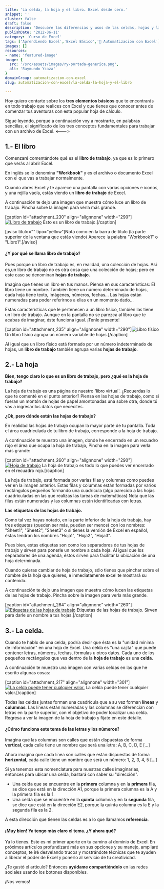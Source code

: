 ```yaml
---
title: 'La celda, la hoja y el libro. Excel desde cero.'
snippet: ''
cluster: false
draft: false 
description: 'Descubre las diferencias y usos de las celdas, hojas y libros en Excel, la herramienta de hojas de cálculo más popular del mundo.'
publishDate: '2012-06-11'
category: 'Curso de Excel'
tags: ['Aprendiendo Excel','Excel Básico','🤖 Automatización con Excel']
images: []
resources: 
- name: 'featured-image'
image: {
  src: '/src/assets/images/ry-portada-generica.png',
  alt: 'Raymundo Ycaza'
}
domainGroup: automatizacion-con-excel
slug: automatizacion-con-excel/la-celda-la-hoja-y-el-libro

---
```


Hoy quiero contarte sobre los **tres elementos básicos** que te encontrarás en todo trabajo que realices con Excel y que tienes que conocer antes de comenzar tus aventuras con esta popular hoja de cálculo.

Sigue leyendo, porque a continuación voy a mostrarte, en palabras sencillas, el significado de los tres conceptos fundamentales para trabajar con un archivo de Excel.
<--->

## 1.- El libro

Comenzaré comentándote qué es el **libro de trabajo**, ya que es lo primero que verás al abrir Excel.

En inglés se lo denomina **"Workbook"** y es el archivo o documento Excel con el que vas a trabajar normalmente.

Cuando abres Excel y te aparece una pantalla con varias opciones e iconos, y una rejilla vacía, estás viendo un **libro de trabajo** de Excel.

A continuación te dejo una imagen que muestra cómo luce un libro de trabajo. Pincha sobre la imagen para verla más grande.

\[caption id="attachment\_230" align="alignnone" width="290"\][![Libro de trabajo](/src/assets/images/2023/libro-trabajo-290x2901.png "Libro de trabajo")](https://www.raymundoycaza.com/excel-basico/celda-hoja-libro.html/attachment/libro-trabajo) Ésto es un libro de trabajo.\[/caption\]

\[aviso titulo="" tipo="yellow"\]Nota como en la barra de título (la parte superior de la ventana que estás viendo) Aparece la palabra "Workbook1" o "Libro1".\[/aviso\]

#### ¿Y por qué se llama libro de trabajo?

Pues porque un libro de trabajo es, en realidad, una colección de hojas. Así es,un libro de trabajo no es otra cosa que una colección de hojas; pero en este caso se denominan **hojas de trabajo.**

Imagina que tienes un libro en tus manos. Piensa en sus características: El libro tiene un nombre. También tiene un número determinado de hojas, cada hoja tiene texto, imágenes, números, fechas... Las hojas están numeradas para poder referirnos a ellas en un momento dado...

Estas características que le pertenecen a un libro físico, también las tiene un libro de trabajo. Aunque en la pantalla no se parezca al libro que te acabas de imaginar, éste funciona igual. ¡Tenlo presente!

\[caption id="attachment\_235" align="alignnone" width="290"\]![Libro físico](/src/assets/images/2023/free-stock-vector-open-book-by-the-wind-1160-290x2901.jpg "Libro físico") Un libro físico agrupa un número variable de hojas.\[/caption\]

Al igual que un libro físico está formado por un número indeterminado de hojas, un **libro de trabajo** también agrupa varias **hojas de trabajo**.

## 2.- La hoja

**Bien, tengo claro lo que es un libro de trabajo, pero ¿qué es la hoja de trabajo?**

La hoja de trabajo es una página de nuestro 'libro virtual'. ¿Recuerdas lo que te comenté en el punto anterior? Piensa en las hojas de trabajo, como si fueran un montón de hojas de papel amontonadas una sobre otra, donde tú vas a ingresar los datos que nececites.

**¿Ok, pero dónde están las hojas de trabajo?**

En realidad las hojas de trabajo ocupan la mayor parte de tu pantalla. Toda el área cuadriculada de tu libro de trabajo, corresponde a la hoja de trabajo.

A continuación te muestro una imagen, donde he encerrado en un recuadro rojo el área que ocupa la hoja de trabajo, Pincha en la imagen para verla más grande:

\[caption id="attachment\_260" align="alignnone" width="290"\][![Hoja de trabajo](/src/assets/images/2023/hoja-trabajo-290x2901.png "Hoja de trabajo")](http://raymundoycaza.com/wp-content/uploads/hoja-trabajo.png) La hoja de trabajo es todo lo que puedes ver encerrado en el recuadro rojo.\[/caption\]

La hoja de trabajo, está formada por varias filas y columnas como puedes ver en la imagen anterior. Estas filas y columnas están formadas por varios rectángulos pequeños formando una cuadrícula (algo parecido a las hojas cuadriculadas en las que realizas las tareas de matemáticas) Nota que las filas están numeradas y las columnas están identificadas con letras.

**Las etiquetas de las hojas de trabajo.**

Como tal vez hayas notado, en la parte inferior de la hoja de trabajo, hay tres etiquetas (pueden ser más, pueden ser menos) con los nombres: "Sheet1", "Sheet2", "Sheet3" o si tienes la versión de Excel en español, éstas tendran los nombres "Hoja1", "Hoja2", "Hoja3".

Pues bien, estas etiquetas son como los separadores de tus hojas de trabajo y sirven para ponerle un nombre a cada hoja. Al igual que los separadores de una agenda, éstos sirven para facilitar la ubicación de una hoja determinada.

Cuando quieras cambiar de hoja de trabajo, sólo tienes que pinchar sobre el nombre de la hoja que quieres, e inmediatamente excel te mostrará su contenido.

A continuación te dejo una imagen que muestra cómo lucen las etiquetas de las hojas de trabajo. Pincha sobre la imagen para verla más grande.

\[caption id="attachment\_264" align="alignnone" width="260"\][![Etiquetas de las hojas de trabajo](/src/assets/images/2023/etiquetas-hoja-trabajo1.png "Etiquetas de las hojas de trabajo")](https://www.raymundoycaza.com/excel-basico/celda-hoja-libro.html/attachment/etiquetas-hoja-trabajo) Etiquetas de las hojas de trabajo. Sirven para darle un nombre a tus hojas.\[/caption\]

## 3.- La celda.

Cuando te hablo de una celda, podría decir que ésta es la "unidad mínima de información" en una hoja de Excel. Una celda es "una cajita" que puede contener letras, números, fechas, fórmulas u otros datos. Cada uno de los pequeños rectángulos que ves dentro de la **hoja de trabajo** es una **celda**.

A continuación te muestro una imagen con varias celdas en las que he escrito algunas cosas:

\[caption id="attachment\_217" align="alignnone" width="301"\][![La celda puede tener cualquier valor.](/src/assets/images/2023/que-es-celda-11.png "La celda puede tener cualquier valor.")](http://raymundoycaza.com/wp-content/uploads/que-es-celda-11.png) La celda puede tener cualquier valor.\[/caption\]

Todas las celdas juntas forman una cuadrícula que a su vez forman **líneas** y **columnas**. Las líneas están numeradas y las columnas se diferencian con letras en la parte superior, con el objetivo de poder localizar una celda. Regresa a ver la imagen de la hoja de trabajo y fíjate en este detalle.

#### ¿Cómo funciona este tema de las letras y los números?

Imagina que las columnas son calles que están dispuestas de forma **vertical**, cada calle tiene un nombre que será una letra: A, B, C, D, E \[...\]

Ahora imagina que cada línea son calles que están dispuestas de forma **horizontal**, cada calle tiene un nombre que será un número: 1, 2, 3, 4, 5 \[...\]

Si ya tenemos esta nomenclatura para nuestras calles imaginarias, entonces para ubicar una celda, bastará con saber su "dirección".

- Una celda que se encuentre en la **primera** columna y en la **primera** fila, se dice que está en la dirección A1, porque la primera columna es la A y la primera fila es la 1.
- Una celda que se encuentre en la **quinta** columna y en la **segunda** fila, se dice que está en la dirección E2, porque la quinta columna es la E y la segunda fila es la 2.

A esta dirección que tienen las celdas es a lo que llamamos **referencia**.

#### ¡Muy bien! Ya tengo más claro el tema. ¿Y ahora qué?

Ya lo tienes. Este es mi primer aporte en tu camino al dominio de Excel. En próximos artículos profundizaré más en sus opciones y su manejo, ampliaré conceptos, te iré desvelando trucos y mostrándote técnicas que te ayuden a liberar el poder de Excel y ponerlo al servicio de tu creatividad.

¿Te gustó el artículo? Entonces **ayúdame compartiéndolo** en las redes sociales usando los botones disponibles.

¡Nos vemos!
